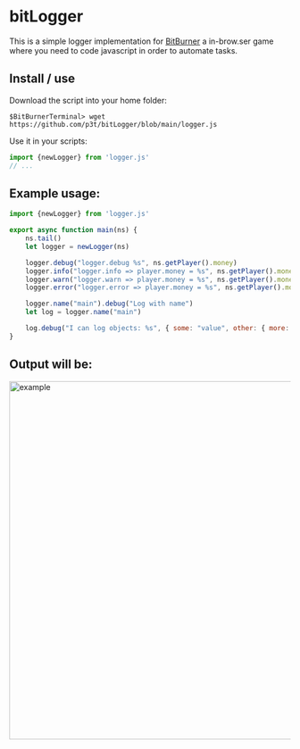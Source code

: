 # bitLogger
This is a simple logger implementation for [BitBurner](https://danielyxie.github.io/bitburner/) a in-brow.ser game where you need to code javascript in order to automate tasks.

## Install / use
Download the script into your home folder:
````
$BitBurnerTerminal> wget https://github.com/p3t/bitLogger/blob/main/logger.js
````
Use it in your scripts:
````javascript
import {newLogger} from 'logger.js'
// ...
````


## Example usage:
````javascript
import {newLogger} from 'logger.js'

export async function main(ns) {
	ns.tail()
	let logger = newLogger(ns)

	logger.debug("logger.debug %s", ns.getPlayer().money)
	logger.info("logger.info => player.money = %s", ns.getPlayer().money)
	logger.warn("logger.warn => player.money = %s", ns.getPlayer().money)
	logger.error("logger.error => player.money = %s", ns.getPlayer().money)

	logger.name("main").debug("Log with name")
	let log = logger.name("main")

	log.debug("I can log objects: %s", { some: "value", other: { more: true, complex: 1e2 }})
}
````

## Output will be:

<img width="642" alt="example" src="https://user-images.githubusercontent.com/3204560/211153346-a8517616-a2b9-41fb-84c8-78d2c2ce5381.png">
